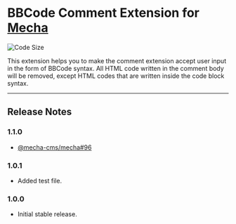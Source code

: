 BBCode Comment Extension for [Mecha](https://github.com/mecha-cms/mecha)
========================================================================

![Code Size](https://img.shields.io/github/languages/code-size/mecha-cms/x.b-b-code.comment?color=%23444&style=for-the-badge)

This extension helps you to make the comment extension accept user input in the form of BBCode syntax. All HTML code written in the comment body will be removed, except HTML codes that are written inside the code block syntax.

---

Release Notes
-------------

### 1.1.0

 - [@mecha-cms/mecha#96](https://github.com/mecha-cms/mecha/issues/96)

### 1.0.1

 - Added test file.

### 1.0.0

 - Initial stable release.